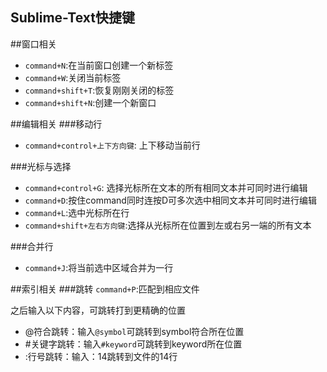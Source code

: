 Sublime-Text快捷键
------------------------
##窗口相关
+ `command+N`:在当前窗口创建一个新标签
+ `command+W`:关闭当前标签
+ `command+shift+T`:恢复刚刚关闭的标签
+ `command+shift+N`:创建一个新窗口

##编辑相关
###移动行
+ `command+control+上下方向键`: 上下移动当前行

###光标与选择
+ `command+control+G`: 选择光标所在文本的所有相同文本并可同时进行编辑
+ `command+D`:按住command同时连按D可多次选中相同文本并可同时进行编辑
+ `command+L`:选中光标所在行
+ `command+shift+左右方向键`:选择从光标所在位置到左或右另一端的所有文本

###合并行
+ `command+J`:将当前选中区域合并为一行

##索引相关
###跳转
`command+P`:匹配到相应文件

之后输入以下内容，可跳转打到更精确的位置
+ @符合跳转：输入`@symbol`可跳转到symbol符合所在位置
+ #关键字跳转：输入`#keyword`可跳转到keyword所在位置
+ :行号跳转：输入：14跳转到文件的14行